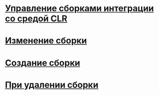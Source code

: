 # [Управление сборками интеграции со средой CLR](managing-clr-integration-assemblies.md)
# [Изменение сборки](altering-an-assembly.md)
# [Создание сборки](creating-an-assembly.md)
# [При удалении сборки](dropping-an-assembly.md)
